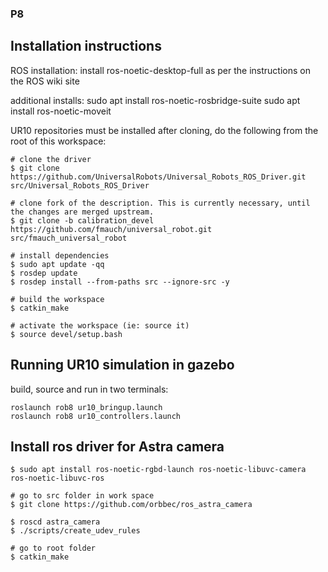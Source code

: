 ### P8


## Installation instructions

ROS installation: 
install ros-noetic-desktop-full as per the instructions on the ROS wiki site

additional installs:
sudo apt install ros-noetic-rosbridge-suite
sudo apt install ros-noetic-moveit

UR10 repositories must be installed after cloning, do the following from the root of this workspace:
```
# clone the driver
$ git clone https://github.com/UniversalRobots/Universal_Robots_ROS_Driver.git src/Universal_Robots_ROS_Driver

# clone fork of the description. This is currently necessary, until the changes are merged upstream.
$ git clone -b calibration_devel https://github.com/fmauch/universal_robot.git src/fmauch_universal_robot

# install dependencies
$ sudo apt update -qq
$ rosdep update
$ rosdep install --from-paths src --ignore-src -y

# build the workspace
$ catkin_make

# activate the workspace (ie: source it)
$ source devel/setup.bash
```

## Running UR10 simulation in gazebo
build, source and run in two terminals:
```
roslaunch rob8 ur10_bringup.launch
roslaunch rob8 ur10_controllers.launch
```

## Install ros driver for Astra camera
```
$ sudo apt install ros-noetic-rgbd-launch ros-noetic-libuvc-camera ros-noetic-libuvc-ros

# go to src folder in work space
$ git clone https://github.com/orbbec/ros_astra_camera

$ roscd astra_camera
$ ./scripts/create_udev_rules

# go to root folder
$ catkin_make
```


